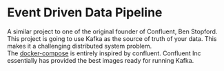 # Event Driven Data Pipeline
A similar project to one of the original founder of Confluent, Ben Stopford. This project is going to use Kafka as the source of truth of your data. This makes it a challenging distributed system problem. </br>
The [docker-compose](./docker-compose.yml) is entirely inspired by confluent. Confluent Inc essentially has provided the best images ready for running Kafka.
